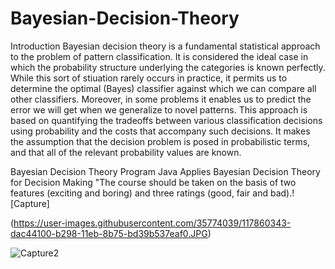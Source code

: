 # Bayesian-Decision-Theory
Introduction Bayesian decision theory is a fundamental statistical approach to the problem of pattern classification. It is considered the ideal case in which the probability structure underlying the categories is known perfectly. While this sort of stiuation rarely occurs in practice, it permits us to determine the optimal (Bayes) classifier against which we can compare all other classifiers. Moreover, in some problems it enables us to predict the error we will get when we generalize to novel patterns. This approach is based on quantifying the tradeoffs between various classification decisions using probability and the costs that accompany such decisions. It makes the assumption that the decision problem is posed in probabilistic terms, and that all of the relevant probability values are known.

Bayesian Decision Theory Program
Java Applies Bayesian Decision Theory for Decision Making "The course should be taken on the basis of two features (exciting and boring) and three ratings (good, fair and bad).![Capture]



(https://user-images.githubusercontent.com/35774039/117860343-dac44100-b298-11eb-8b75-bd39b537eaf0.JPG)


![Capture2](https://user-images.githubusercontent.com/35774039/117860477-02b3a480-b299-11eb-8172-5b94d94aa461.JPG)
